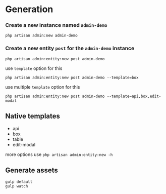 Generation
==========

### Create a new instance named `admin-demo`
```
php artisan admin:new admin-demo
```

### Create a new entity `post` for the `admin-demo` instance
```
php artisan admin:entity:new post admin-demo
```
use `template` option for this
```
php artisan admin:entity:new post admin-demo --template=box
```
use multiple `template` option for this
```
php artisan admin:entity:new post admin-demo --template=api,box,edit-modal
```

## Native templates

- api
- box
- table
- edit-modal

more options use `php artisan admin:entity:new -h`

## Generate assets
```
gulp default
gulp watch
```
